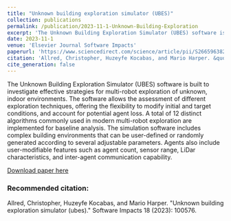 ```yaml
---
title: "Unknown building exploration simulator (UBES)"
collection: publications
permalink: /publication/2023-11-1-Unknown-Building-Exploration
excerpt: 'The Unknown Building Exploration Simulator (UBES) software is built to investigate effective strategies for multi-robot exploration of unknown, indoor environments. The software allows the assessment of different exploration techniques, offering the flexibility to modify initial and target conditions, and account for potential agent loss. A total of 12 distinct algorithms commonly used in modern multi-robot exploration are implemented for baseline analysis. The simulation software includes complex building environments that can be user-defined or randomly generated according to several adjustable parameters. Agents also include user-modifiable features such as agent count, sensor range, LiDar characteristics, and inter-agent communication capability.'
date: 2023-11-1
venue: 'Elsevier Journal Software Impacts'
paperurl: 'https://www.sciencedirect.com/science/article/pii/S2665963823001136'
citation: 'Allred, Christopher, Huzeyfe Kocabas, and Mario Harper. &quot;Unknown building exploration simulator (ubes).&quot; Software Impacts 18 (2023): 100576.'
cite_generation: false
---
```

The Unknown Building Exploration Simulator (UBES) software is built to investigate effective strategies for multi-robot exploration of unknown, indoor environments. The software allows the assessment of different exploration techniques, offering the flexibility to modify initial and target conditions, and account for potential agent loss. A total of 12 distinct algorithms commonly used in modern multi-robot exploration are implemented for baseline analysis. The simulation software includes complex building environments that can be user-defined or randomly generated according to several adjustable parameters. Agents also include user-modifiable features such as agent count, sensor range, LiDar characteristics, and inter-agent communication capability.

[Download paper here](https://www.sciencedirect.com/science/article/pii/S2665963823001136)

### Recommended citation: 

Allred, Christopher, Huzeyfe Kocabas, and Mario Harper. "Unknown building exploration simulator (ubes)." Software Impacts 18 (2023): 100576.
